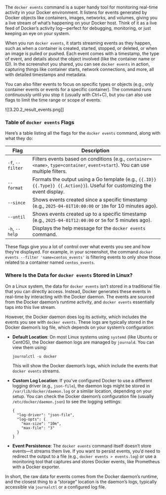 The `docker events` command is a super handy tool for monitoring real-time activity in your Docker environment. It listens for events generated by Docker objects like containers, images, networks, and volumes, giving you a live stream of what’s happening on your Docker host. Think of it as a live feed of Docker’s activity log—perfect for debugging, monitoring, or just keeping an eye on your system.

When you run `docker events`, it starts streaming events as they happen, such as when a container is created, started, stopped, or deleted, or when an image is pulled or pushed. Each event comes with a timestamp, the type of event, and details about the object involved (like the container name or ID). In the screenshot you shared, you can see `docker events` in action, capturing things like container starts, network connections, and more, all with detailed timestamps and metadata.

You can also filter events to focus on specific types or objects (e.g., only container events or events for a specific container). The command runs continuously until you stop it (usually with Ctrl+C), but you can also use flags to limit the time range or scope of events.

![[3.20.2_result_events.png]]

### Table of `docker events` Flags

Here’s a table listing all the flags for the `docker events` command, along with what they do:

| Flag              | Description                                                                 |
|-------------------|-----------------------------------------------------------------------------|
| `-f`, `--filter`  | Filters events based on conditions (e.g., `container=<name>`, `type=container`, `event=start`). You can use multiple filters. |
| `--format`        | Formats the output using a Go template (e.g., `{{.ID}} {{.Type}} {{.Action}}`). Useful for customizing the event display. |
| `--since`         | Shows events created since a specific timestamp (e.g., `2025-04-01T10:00:00` or `10m` for 10 minutes ago). |
| `--until`         | Shows events created up to a specific timestamp (e.g., `2025-04-01T12:00:00` or `5m` for 5 minutes ago). |
| `-h`, `--help`    | Displays the help message for the `docker events` command.                 |

These flags give you a lot of control over what events you see and how they’re displayed. For example, in your screenshot, the command `docker events --filter 'name=centos_events'` is filtering events to only show those related to a container named `centos_events`.

### Where Is the Data for `docker events` Stored in Linux?

On a Linux system, the data for `docker events` isn’t stored in a traditional file that you can directly access. Instead, Docker generates these events in real-time by interacting with the Docker daemon. The events are sourced from the Docker daemon’s runtime activity, and `docker events` essentially taps into this live stream.

However, the Docker daemon does log its activity, which includes the events you see with `docker events`. These logs are typically stored in the Docker daemon’s log file, which depends on your system’s configuration:

- **Default Location**: On most Linux systems using `systemd` (like Ubuntu or CentOS), the Docker daemon logs are managed by `journald`. You can view them using:
  ```
  journalctl -u docker
  ```
  This will show the Docker daemon’s logs, which include the events that `docker events` streams.

- **Custom Log Location**: If you’ve configured Docker to use a different logging driver (e.g., `json-file`), the daemon logs might be stored in `/var/lib/docker/daemon.log` or a similar location, depending on your setup. You can check the Docker daemon’s configuration file (usually `/etc/docker/daemon.json`) to see the logging settings:
  ```
  {
    "log-driver": "json-file",
    "log-opts": {
      "max-size": "10m",
      "max-file": "3"
    }
  }
  ```

- **Event Persistence**: The `docker events` command itself doesn’t store events—it streams them live. If you want to persist events, you’d need to redirect the output to a file (e.g., `docker events > events.log`) or use a monitoring tool that captures and stores Docker events, like Prometheus with a Docker exporter.

In short, the raw data for events comes from the Docker daemon’s runtime, and the closest thing to a “storage” location is the daemon’s logs, typically accessible via `journalctl` or a configured log file.
